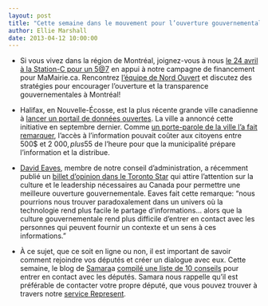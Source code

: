 ```yaml
---
layout: post
title: "Cette semaine dans le mouvement pour l’ouverture gouvernementale..."
author: Ellie Marshall
date: 2013-04-12 10:00:00
---
```

- Si vous vivez dans la région de Montréal, joignez-vous à nous [le 24 avril à la Station-C pour un 5@7](http://mamairie.eventbrite.com) en appui à notre campagne de financement pour  MaMairie.ca. Rencontrez [l’équipe de Nord Ouvert](http://nordouvert.ca/equipe/) et discutez des stratégies pour encourager l’ouverture et la transparence gouvernementales à Montréal!

- Halifax, en Nouvelle-Écosse, est la plus récente grande ville canadienne à [lancer un portail de données ouvertes](http://www.halifaxopendata.ca). La ville a annoncé cette initiative en septembre dernier. Comme [un porte-parole de la ville l’a fait remarquer](http://www.ns.dailybusinessbuzz.ca/Provincial%20News/2013-04-11/article-3217887/NS-Municipal-data-free-on-new-HRM-website/1), l’accès à l’information pouvait coûter aux citoyens entre 500$ et 2 000$, plus 55$ de l’heure pour que la municipalité prépare l’information et la distribue.

- [David Eaves](http://www.eaves.ca), membre de notre conseil d’administration, a récemment publié un [billet d’opinion dans le Toronto Star](http://www.thestar.com/opinion/commentary/2013/04/05/rules_are_no_substitute_for_cultivating_a_culture_of_open_government.html) qui attire l’attention sur la culture et le leadership nécessaires au Canada pour permettre une meilleure ouverture gouvernementale. Eaves fait cette remarque: “nous pourrions nous trouver paradoxalement dans un univers où la technologie rend plus facile le partage d’informations... alors que la culture gouvernementale rend plus difficile d’entrer en contact avec les personnes qui peuvent fournir un contexte et un sens à ces informations.”

- À ce sujet, que ce soit en ligne ou non, il est important de savoir comment rejoindre vos députés et créer un dialogue avec eux. Cette semaine, le blog de [Samara](http://www.samaracanada.org)a [compilé une liste de 10 conseils](http://www.samaracanada.com/samarablog/samara-main-blog/2013/04/11/political-staffers-weigh-in-ten-tips-for-reaching-your-mp) pour entrer en contact avec les députés. Samara nous rappelle qu’il est préférable de contacter votre propre député, que vous pouvez trouver à travers notre [service Represent](https://represent.opennorth.ca/).
